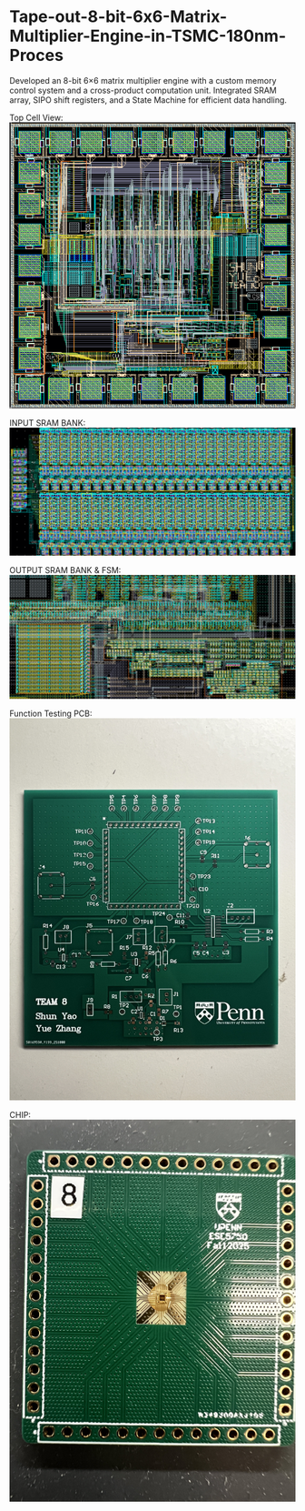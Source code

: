 # Tape-out-8-bit-6x6-Matrix-Multiplier-Engine-in-TSMC-180nm-Proces
Developed an 8-bit 6×6 matrix multiplier engine with a custom memory control system and a cross-product computation unit. Integrated SRAM array, SIPO shift registers, and a State Machine for efficient data handling. 

Top Cell View:
![alt text](images/TOP_cell.jpg)

INPUT SRAM BANK:
![alt text](images/SRAM_bank.jpg)

OUTPUT SRAM BANK & FSM:
![alt text](images/FSM.jpg)

Function Testing PCB:
![alt text](images/PCB.jpg)

CHIP:
![alt text](images/CHIP.jpg)
